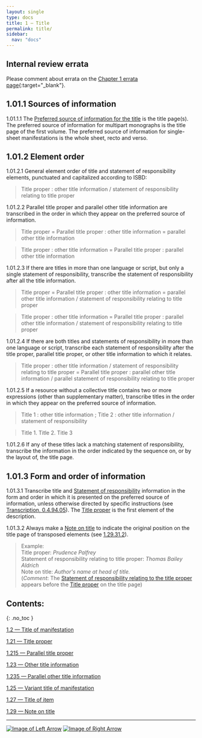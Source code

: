 ```yaml
---
layout: single
type: docs
title: 1 — Title
permalink: title/
sidebar:
  nav: "docs"
---
```


## Internal review errata

Please comment about errata on the [Chapter 1 errata page](https://docs.google.com/document/d/1ZQrHST262NmyQBIjqDihNGPaU_Y9rKCN2wiRPtwm-D8/edit#heading=h.3b03is83apcr){:target="_blank"}.

## 1.01.1 Sources of information

<a name="1.01.1.1">1.01.1.1</a> The [Preferred source of information for the title](/DCRMR/general-rules/Data-provenance/#026-sources-of-information) is the title page(s). The preferred source of information for multipart monographs is the title page of the first volume. The preferred source of information for single-sheet manifestations is the whole sheet, recto and verso. 

## 1.01.2 Element order

<a name="1.01.2.1">1.01.2.1</a> General element order of title and statement of responsibility elements, punctuated and capitalized according to ISBD:

>Title proper : other title information / statement of responsibility relating to title proper

<a name="1.01.2.2">1.01.2.2</a> Parallel title proper and parallel other title information are transcribed in the order in which they appear on the preferred source of information.

>Title proper = Parallel title proper : other title information = parallel other title information

>Title proper : other title information = Parallel title proper : parallel other title information

<a name="1.01.2.3">1.01.2.3</a> If there are titles in more than one language or script, but only a single statement of responsibility, transcribe the statement of responsibility after all the title information.

>Title proper = Parallel title proper : other title information = parallel other title information / statement of responsibility relating to title proper

>Title proper : other title information = Parallel title proper : parallel other title information / statement of responsibility relating to title proper

<a name="1.01.2.4">1.01.2.4</a> If there are both titles and statements of responsibility in more than one language or script, transcribe each statement of responsibility after the title proper, parallel title proper, or other title information to which it relates. 

>Title proper : other title information / statement of responsibility relating to title proper = Parallel title proper : parallel other title information / parallel statement of responsibility relating to title proper

<a name="1.01.2.5">1.01.2.5</a> If a resource without a collective title contains two or more expressions (other than supplementary matter), transcribe titles in the order in which they appear on the preferred source of information. 

> Title 1 : other title information ; Title 2 : other title information / statement of responsibility

> Title 1. Title 2. Title 3

<a name="1.01.2.6">1.01.2.6</a> If any of these titles lack a matching statement of responsibility, transcribe the information in the order indicated by the sequence on, or by the layout of, the title page.

## 1.01.3 Form and order of information

<a name="1.01.3.1">1.01.3.1</a> Transcribe title and [Statement of responsibility](/DCRMR/sor/) information in the form and order in which it is presented on the preferred source of information, unless otherwise directed by specific instructions (see [Transcription, 0.4.94.05](/DCRMR/general-rules/Transcription/#0.4.94.05)). The [Title proper](/DCRMR/title/Title-proper/) is the first element of the description.  

<a name="1.01.3.2">1.01.3.2</a> Always make a [Note on title](/DCRMR/title/Note-on-title/) to indicate the original position on the title page of transposed elements (see [1.29.31.2](/DCRMR/title/Note-on-title/#1.29.31.2)).

>Example:  
>Title proper: <CITE>Prudence Palfrey</CITE>  
>Statement of responsibility relating to title proper: <CITE>Thomas Bailey Aldrich</CITE>  
>Note on title: <CITE>Author's name at head of title.</CITE>  
>(*Comment*: The [Statement of responsibility relating to the title proper](/DCRMR/sor/Statement-of-responsibility-relating-to-title-proper/) appears before the [Title proper](/DCRMR/title/Title-proper/) on the title page)

## Contents:
{: .no_toc }

[1.2 — Title of manifestation](/DCRMR/title/Title-of-manifestation/)

[1.21 — Title proper](/DCRMR/title/Title-proper/)

[1.215 — Parallel title proper](/DCRMR/title/Parallel-title-proper/)

[1.23 — Other title information](/DCRMR/title/Other-title-information/)

[1.235 — Parallel other title information](/DCRMR/title/Parallel-other-title-information/)

[1.25 — Variant title of manifestation](/DCRMR/title/Variant-title-of-manifestation/)

[1.27 — Title of item](/DCRMR/title/Title-of-item/)

[1.29 — Note on title](/DCRMR/title/Note-on-title/)

---

[![Image of Left Arrow](https://rbms-bsc.github.io/DCRMR/assets/pictures/navigation/Arrow_Left.png "0.4 — Transcription")](/DCRMR/general-rules/Transcription/) [![Image of Right Arrow](https://rbms-bsc.github.io/DCRMR/assets/pictures/navigation/Arrow_Right.png "1.2 — Title of manifestation")](/DCRMR/title/Title-of-manifestation/)
